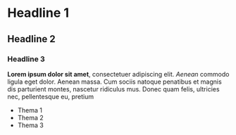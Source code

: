 # Headline 1 
## Headline 2
### Headline 3

**Lorem ipsum dolor sit amet**, consectetuer adipiscing elit. *Aenean* commodo ligula eget dolor. Aenean massa. Cum sociis natoque penatibus et magnis dis parturient montes, nascetur ridiculus mus. Donec quam felis, ultricies nec, pellentesque eu, pretium

- Thema 1
- Thema 2
- Thema 3


